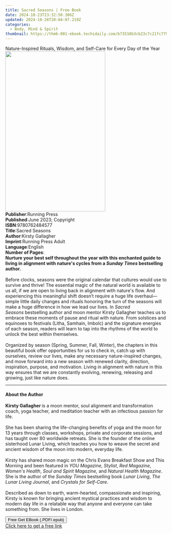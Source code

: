 ```yaml
---
title: Sacred Seasons | Free Book
date: 2024-10-23T23:32:50.386Z
updated: 2024-10-26T20:04:07.219Z
categories:
  - Body, Mind & Spirit
thumbnail: https://thmb-001-ebook.techidaily.com/b73510b3cb23c7c21fc779dd64ca72b22b2fdd0eee38f8de4e763a1f95661084.jpg
---
```

<main id="book-container">
  <div class="flex flex-col">
    <div class="book-brief flex-1 py-6 px-4 sm:p-6 md:py-10 md:px-8">
      <!-- brief-->
      <div class="book-brief-main">
        Nature-Inspired Rituals, Wisdom, and Self-Care for Every Day of the Year
      </div>
    </div>
    <div
      class="book-meta-info flex-1 grid gap-4 col-start-1 col-end-3 row-start-1 sm:mb-6 sm:grid-cols-4 lg:gap-6 lg:col-start-2 lg:row-end-6 lg:row-span-6 lg:mb-0"
    >
      <div
        class="book-meta-info-left place-content-center mt-4 p-4 text-sm leading-6 col-start-2 col-span-2 dark:text-slate-400"
      >
        <img
          class="w-full h-500 object-cover rounded-lg sm:h-255 sm:col-span-2 lg:col-span-full"
          src="https://img-001-ebook.techidaily.com/9909d2f1976f7bc2faddd1f67a8bc451bad79eec75f4937ea0a17f4df8ea2173.jpg"
          alt=""
          width="312"
          height="500"
        />
      </div>
      <div
        class="book-meta-info-right mt-2 col-start-1 row-start-2 col-span-3 self-center"
      >
        <!-- meta data  -->
        <div class="flex flex-col px-4 md:px-8">
          <div class="flex-1">
            <strong>Publisher</strong>:<span class="px-2">Running Press</span>
          </div>
          <div class="flex-1">
            <strong>Published</strong>:<span class="px-2"
              >June 2023; Copyright</span
            >
          </div>
          <div class="flex-1">
            <strong>ISBN</strong>:<span class="px-2">9780762484577</span>
          </div>
          <div class="flex-1">
            <strong>Title</strong>:<span class="px-2">Sacred Seasons</span>
          </div>
          <div class="flex-1">
            <strong>Author</strong>:<span class="px-2">Kirsty Gallagher</span>
          </div>
          <div class="flex-1">
            <strong>Imprint</strong>:<span class="px-2"
              >Running Press Adult</span
            >
          </div>
          <div class="flex-1">
            <strong>Language</strong>:<span class="px-2">English</span>
          </div>
          <div class="flex-1">
            <strong>Number of Pages</strong>:<span class="px-2"></span>
          </div>
        </div>
      </div>
    </div>
    <div class="book-description flex-1 py-6 px-4 sm:p-6 md:py-10 md:px-8">
      <div class="book-description-main">
        <div accordion-content="" id="description">
          <b
            >Nurture your best self throughout the year with this enchanted
            guide to living in alignment with nature's cycles from a
            <i>Sunday Times</i> bestselling author.&nbsp;</b
          ><br /><br />
          Before clocks, seasons were the original calendar that cultures would
          use to survive and thrive! The essential magic of the natural world is
          available to us all, if we are open to living back in alignment with
          nature's flow. And experiencing this meaningful shift doesn’t require
          a huge life overhaul—simple little daily changes and rituals honoring
          the turn of the seasons will make a huge difference in how we lead our
          lives. In&nbsp;<i>Sacred Seasons</i>&nbsp;bestselling author and moon
          mentor Kirsty Gallagher teaches us to embrace these&nbsp;moments of
          pause and ritual with nature. From solstices and equinoxes to
          festivals (Litha, Samhain, Imbolc) and the signature energies of each
          season, readers will learn to tap into the rhythms of the world to
          unlock the best within themselves.<br /><br />
          Organized by season (Spring, Summer, Fall, Winter), the chapters in
          this beautiful book offer opportunities for us to check in, catch up
          with ourselves, review our lives, make any necessary nature-inspired
          changes, and move forward into a new season with renewed clarity,
          direction, inspiration, purpose, and motivation. Living in alignment
          with nature in this way ensures that we are constantly evolving,
          renewing, releasing and growing, just like nature does.
        </div>
        <div class="accordion-fader"></div>
      </div>
    </div>
    <div class="book-excerpts flex-1 py-6 px-4 sm:p-6 md:py-10 md:px-8">
      <!-- excerpts-->
      <div class="book-excerpts-main">
        <hr />
        <h4 class="placeholder placeholder-heading">
          <span>About the Author</span>
        </h4>
        <p>
          <b>Kirsty Gallagher </b>is a moon mentor, soul alignment and
          transformation coach, yoga teacher, and meditation teacher with an
          infectious passion for life.<br /><br />
          She has been sharing the life-changing benefits of yoga and the moon
          for 13 years through classes, workshops, private and corporate
          sessions, and has taught over 80 worldwide retreats. She is the
          founder of the online sisterhood Lunar Living, which teaches you how
          to weave the secret and ancient wisdom of the moon into modern,
          everyday life.<br /><br />
          Kirsty has shared moon magic on the Chris Evans Breakfast Show and
          This Morning and been featured in <i>YOU Magazine</i>, <i>Stylist</i>,
          <i>Red Magazine</i>, <i>Women's Health</i>,
          <i>Soul and Spirit Magazine,</i> and <i>Natural Health Magazine</i>.
          She is the author of the&nbsp;<i>Sunday Times</i>&nbsp;bestselling
          book&nbsp;<i>Lunar Living</i>,&nbsp;<i>The Lunar Living Journal</i>,
          and&nbsp;<i>Crystals for Self-Care</i>.<br /><br />
          Described as down to earth, warm-hearted, compassionate and inspiring,
          Kirsty is known for bringing ancient mystical practices and wisdom to
          modern day life in a relatable way that anyone and everyone can take
          something from. She lives in London.
        </p>
      </div>
    </div>
    <div
      class="book-about-author flex-1 py-6 px-4 sm:p-6 md:py-10 md:px-8"
    ></div>
    <div class="book-free-get flex-1 py-6 px-4 sm:p-6 md:py-10 md:px-8">
      <button
        id="btn-free-get"
        class="bg-blue-500 hover:bg-blue-700 text-white font-bold py-2 px-4 rounded"
      >
        Free Get EBook (.PDF/.epub)
      </button>
      <div id="countdown-display" class="px-2 text-lg mt-2"></div>
      <a
        id="free-link"
        class="hidden bg-blue-500 hover:bg-blue-700 text-white font-bold py-2 px-4 rounded"
        href="https://www.ebooks.com/en-us/book/210862069/sacred-seasons/kirsty-gallagher/"
        target="_blank"
        >Click here to get a free link</a
      >
    </div>
    <script>
      let countdownTime = 0;
      let countdownInterval = null;
      document
        .getElementById('btn-free-get')
        .addEventListener('click', startCountdown);
      function startCountdown() {
        countdownTime = new Date().getTime() + 60000 * 3;
        countdownInterval = setInterval(updateCountdown, 1000);
        document.getElementById('btn-free-get').disabled = true;
        document
          .getElementById('btn-free-get')
          .classList.add('bg-gray-500', 'cursor-not-allowed');
      }
      function updateCountdown() {
        let currentTime = new Date().getTime();
        let timeLeft = countdownTime - currentTime;
        let secondsLeft = Math.floor(timeLeft / 1000);
        document.getElementById('countdown-display').innerHTML =
          `Remaining time: ${secondsLeft} seconds.`;
        if (secondsLeft <= 0) {
          clearInterval(countdownInterval);
          document.getElementById('btn-free-get').classList.add('hidden');
          document.getElementById('free-link').classList.remove('hidden');
          document.getElementById('countdown-display').innerHTML = '';
        }
      }
    </script>
  </div>
</main>

<ins class="adsbygoogle"
      style="display:block"
      data-ad-client="ca-pub-7571918770474297"
      data-ad-slot="8358498916"
      data-ad-format="auto"
      data-full-width-responsive="true"></ins>
    